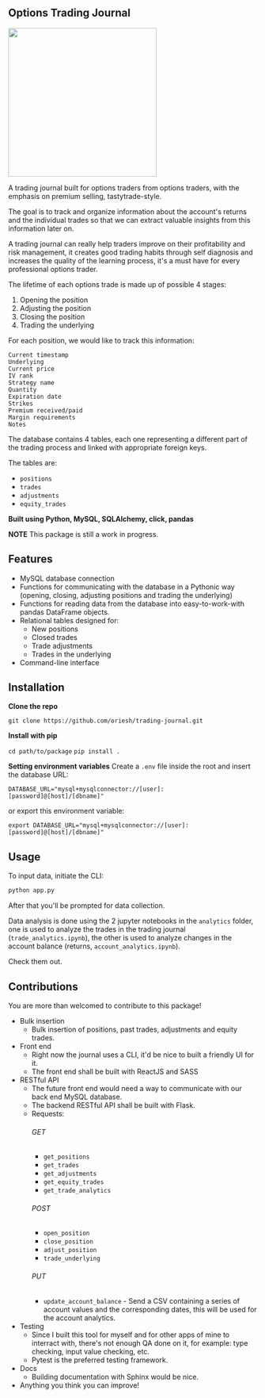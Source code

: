 ## Options Trading Journal

<img src="https://www.forexboat.com/wp-content/uploads/2016/10/trading.journal.jpeg" width="300" height="auto"></img>

A trading journal built for options traders from options traders, with the emphasis on premium selling, tastytrade-style.

The goal is to track and organize information about the account's returns and the individual trades so that we can extract valuable insights from this information later on.

A trading journal can really help traders improve on their profitability and risk management, it creates good trading habits through self diagnosis and increases the quality of the learning process, it's a must have for every professional options trader.

The lifetime of each options trade is made up of possible 4 stages:

1. Opening the position
2. Adjusting the position
3. Closing the position
4. Trading the underlying

For each position, we would like to track this information:

```
Current timestamp
Underlying
Current price
IV rank
Strategy name
Quantity
Expiration date
Strikes
Premium received/paid
Margin requirements
Notes
```

The database contains 4 tables, each one representing a different part of the trading process and linked with appropriate foreign keys.

The tables are:

- `positions`
- `trades`
- `adjustments`
- `equity_trades`

<b>Built using Python, MySQL, SQLAlchemy, click, pandas</b>

<b>NOTE</b>
This package is still a work in progress.

## Features

- MySQL database connection
- Functions for communicating with the database in a Pythonic way (opening, closing, adjusting positions and trading the underlying)
- Functions for reading data from the database into easy-to-work-with pandas DataFrame objects.
- Relational tables designed for:
  - New positions
  - Closed trades
  - Trade adjustments
  - Trades in the underlying
- Command-line interface

## Installation

<b>Clone the repo</b>

`git clone https://github.com/oriesh/trading-journal.git`

<b>Install with pip</b>

`cd path/to/package`
`pip install .`

<b>Setting environment variables</b>
Create a `.env` file inside the root and insert the database URL:

`DATABASE_URL="mysql+mysqlconnector://[user]:[password]@[host]/[dbname]"`

or export this environment variable:

`export DATABASE_URL="mysql+mysqlconnector://[user]:[password]@[host]/[dbname]"`

## Usage

To input data, initiate the CLI:

```python
python app.py
```

After that you'll be prompted for data collection.

Data analysis is done using the 2 jupyter notebooks in the `analytics` folder, one is used to analyze the trades in the trading journal (`trade_analytics.ipynb`), the other is used to analyze changes in the account balance (returns, `account_analytics.ipynb`).

Check them out.

## Contributions

You are more than welcomed to contribute to this package!

- Bulk insertion
  - Bulk insertion of positions, past trades, adjustments and equity trades.
- Front end
  - Right now the journal uses a CLI, it'd be nice to built a friendly UI for it.
  - The front end shall be built with ReactJS and SASS
- RESTful API
  - The future front end would need a way to communicate with our back end MySQL database.
  - The backend RESTful API shall be built with Flask.
  - Requests:
    ###### GET
    - `get_positions`
    - `get_trades`
    - `get_adjustments`
    - `get_equity_trades`
    - `get_trade_analytics`
    ###### POST
    - `open_position`
    - `close_position`
    - `adjust_position`
    - `trade_underlying`
    ###### PUT
    - `update_account_balance` - Send a CSV containing a series of account values and the corresponding dates, this will be used for the account analytics.
- Testing
  - Since I built this tool for myself and for other apps of mine to interract with, there's not enough QA done on it, for example: type checking, input value checking, etc.
  - Pytest is the preferred testing framework.
- Docs
  - Building documentation with Sphinx would be nice.
- Anything you think you can improve!
